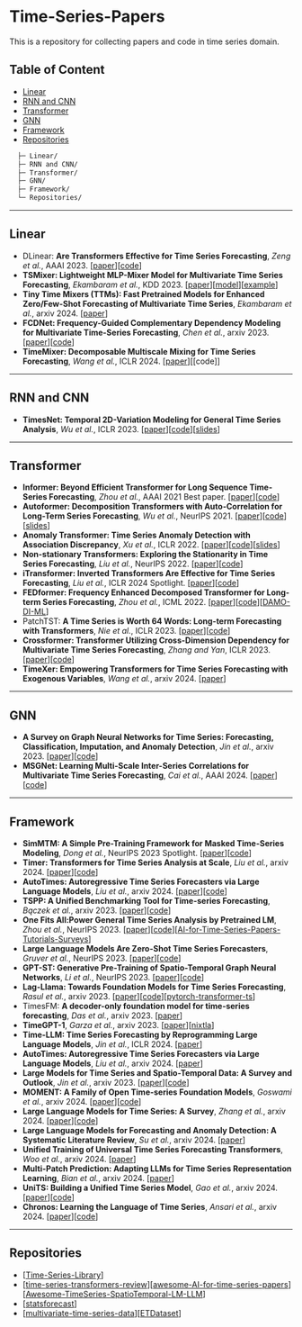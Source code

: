 # Time-Series-Papers
This is a repository for collecting papers and code in time series domain.

## Table of Content  

- [Linear](#linear)
- [RNN and CNN](#rnn-and-cnn)
- [Transformer](#transformer)
- [GNN](#gnn)
- [Framework](#framework)
- [Repositories](#repositories)

```bash
  ├─ Linear/  
  ├─ RNN and CNN/           
  ├─ Transformer/
  ├─ GNN/
  ├─ Framework/                
  └─ Repositories/         
```

---

## Linear

- DLinear: **Are Transformers Effective for Time Series Forecasting**, _Zeng et al._, AAAI 2023. \[[paper](https://arxiv.org/abs/2205.13504)\]\[[code](https://github.com/cure-lab/LTSF-Linear)\]
- **TSMixer: Lightweight MLP-Mixer Model for Multivariate Time Series Forecasting**, _Ekambaram et al._, KDD 2023. \[[paper](https://arxiv.org/abs/2306.09364)\]\[[model](https://huggingface.co/docs/transformers/main/en/model_doc/patchtsmixer)\]\[[example](https://github.com/ibm/tsfm#notebooks-links)\]
- **Tiny Time Mixers (TTMs): Fast Pretrained Models for Enhanced Zero/Few-Shot Forecasting of Multivariate Time Series**, _Ekambaram et al._, arxiv 2024. \[[paper](https://arxiv.org/abs/2401.03955)\]
- **FCDNet: Frequency-Guided Complementary Dependency Modeling for Multivariate Time-Series Forecasting**, _Chen et al._, arxiv 2023. \[[paper](https://arxiv.org/abs/2312.16450)\]\[[code](https://github.com/onceCWJ/FCDNet)\]
- **TimeMixer: Decomposable Multiscale Mixing for Time Series Forecasting**, _Wang et al._, ICLR 2024. \[[paper](https://openreview.net/forum?id=7oLshfEIC2)\]\[[code]\]

---

## RNN and CNN

- **TimesNet: Temporal 2D-Variation Modeling for General Time Series Analysis**, _Wu et al._, ICLR 2023. \[[paper](https://arxiv.org/abs/2210.02186)\]\[[code](https://github.com/thuml/TimesNet)\]\[[slides](https://wuhaixu2016.github.io/pdf/ICLR2023_TimesNet.pdf)\]

---

## Transformer

- **Informer: Beyond Efficient Transformer for Long Sequence Time-Series Forecasting**, _Zhou et al._, AAAI 2021 Best paper. \[[paper](https://arxiv.org/abs/2012.07436)\]\[[code](https://github.com/zhouhaoyi/Informer2020)\]
- **Autoformer: Decomposition Transformers with Auto-Correlation for Long-Term Series Forecasting**, _Wu et al._, NeurIPS 2021. \[[paper](https://arxiv.org/abs/2106.13008)\]\[[code](https://github.com/thuml/Autoformer)\]\[[slides](https://wuhaixu2016.github.io/pdf/NeurIPS2021_Autoformer.pdf)\]
- **Anomaly Transformer: Time Series Anomaly Detection with Association Discrepancy**, _Xu et al._, ICLR 2022. \[[paper](https://arxiv.org/abs/2110.02642)\]\[[code](https://github.com/thuml/Anomaly-Transformer)\]\[[slides](https://wuhaixu2016.github.io/pdf/ICLR2022_Anomaly.pdf)\]
- **Non-stationary Transformers: Exploring the Stationarity in Time Series Forecasting**, _Liu et al._, NeurIPS 2022. \[[paper](https://arxiv.org/abs/2205.14415)\]\[[code](https://github.com/thuml/Nonstationary_Transformers)\]
- **iTransformer: Inverted Transformers Are Effective for Time Series Forecasting**, _Liu et al._, ICLR 2024 Spotlight. \[[paper](https://arxiv.org/abs/2310.06625)\]\[[code](https://github.com/thuml/iTransformer)\]
- **FEDformer: Frequency Enhanced Decomposed Transformer for Long-term Series Forecasting**, _Zhou et al._, ICML 2022. \[[paper](https://arxiv.org/abs/2201.12740)\]\[[code](https://github.com/MAZiqing/FEDformer)\]\[[DAMO-DI-ML](https://github.com/DAMO-DI-ML)\]
- PatchTST: **A Time Series is Worth 64 Words: Long-term Forecasting with Transformers**, _Nie et al._, ICLR 2023. \[[paper](https://arxiv.org/abs/2211.14730)\]\[[code](https://github.com/yuqinie98/PatchTST)\]
- **Crossformer: Transformer Utilizing Cross-Dimension Dependency for Multivariate Time Series Forecasting**, _Zhang and Yan_, ICLR 2023.  \[[paper](https://openreview.net/forum?id=vSVLM2j9eie)\]\[[code](https://github.com/Thinklab-SJTU/Crossformer)\]
- **TimeXer: Empowering Transformers for Time Series Forecasting with Exogenous Variables**, _Wang et al._, arxiv 2024. \[[paper](https://arxiv.org/abs/2402.19072)\]

---

## GNN

- **A Survey on Graph Neural Networks for Time Series: Forecasting, Classification, Imputation, and Anomaly Detection**, _Jin et al._, arxiv 2023. \[[paper](https://arxiv.org/abs/2307.03759)\]\[[code](https://github.com/KimMeen/Awesome-GNN4TS)\]
- **MSGNet: Learning Multi-Scale Inter-Series Correlations for Multivariate Time Series Forecasting**, _Cai et al._, AAAI 2024. \[[paper](https://arxiv.org/abs/2401.00423)\]\[[code](https://github.com/YoZhibo/MSGNet)\]

---

## Framework

- **SimMTM: A Simple Pre-Training Framework for Masked Time-Series Modeling**, _Dong et al._, NeurIPS 2023 Spotlight. \[[paper](https://arxiv.org/abs/2302.00861)\]\[[code](https://github.com/thuml/SimMTM)\]
- **Timer: Transformers for Time Series Analysis at Scale**, _Liu et al._, arxiv 2024. \[[paper](https://arxiv.org/abs/2402.02368)\]\[[code](https://github.com/thuml/Timer)\]
- **AutoTimes: Autoregressive Time Series Forecasters via Large Language Models**, _Liu et al._, arxiv 2024. \[[paper](https://arxiv.org/abs/2402.02370)\]\[[code](https://github.com/thuml/AutoTimes)\]
- **TSPP: A Unified Benchmarking Tool for Time-series Forecasting**, _Bączek et al._, arxiv 2023. \[[paper](https://arxiv.org/abs/2312.17100)\]\[[code](https://github.com/NVIDIA/DeepLearningExamples/tree/master/Tools/PyTorch/TimeSeriesPredictionPlatform)\]
- **One Fits All:Power General Time Series Analysis by Pretrained LM**, _Zhou et al._, NeurIPS 2023. \[[paper](https://arxiv.org/abs/2302.11939)\]\[[code](https://github.com/DAMO-DI-ML/NeurIPS2023-One-Fits-All)\]\[[AI-for-Time-Series-Papers-Tutorials-Surveys](https://github.com/DAMO-DI-ML/AI-for-Time-Series-Papers-Tutorials-Surveys)\]
- **Large Language Models Are Zero-Shot Time Series Forecasters**, _Gruver et al._, NeurIPS 2023. \[[paper](https://arxiv.org/abs/2310.07820)\]\[[code](https://github.com/ngruver/llmtime)\]
- **GPT-ST: Generative Pre-Training of Spatio-Temporal Graph Neural Networks**, _Li et al._, NeurIPS 2023. \[[paper](https://arxiv.org/abs/2311.04245)\]\[[code](https://github.com/HKUDS/GPT-ST)\]
- **Lag-Llama: Towards Foundation Models for Time Series Forecasting**, _Rasul et al._, arxiv 2023. \[[paper](https://arxiv.org/abs/2310.08278)\]\[[code](https://github.com/time-series-foundation-models/lag-llama)\]\[[pytorch-transformer-ts](https://github.com/kashif/pytorch-transformer-ts)\]
- TimesFM: **A decoder-only foundation model for time-series forecasting**, _Das et al._, arxiv 2023. \[[paper](https://arxiv.org/abs/2310.10688)\]
- **TimeGPT-1**, _Garza et al._, arxiv 2023. \[[paper](https://arxiv.org/abs/2310.03589)\]\[[nixtla](https://github.com/Nixtla/nixtla)\]
- **Time-LLM: Time Series Forecasting by Reprogramming Large Language Models**, _Jin et al._, ICLR 2024. \[[paper](https://arxiv.org/abs/2310.01728)\]
- **AutoTimes: Autoregressive Time Series Forecasters via Large Language Models**, _Liu et al._, arxiv 2024. \[[paper](https://arxiv.org/abs/2402.02370)\]
- **Large Models for Time Series and Spatio-Temporal Data: A Survey and Outlook**, _Jin et al._, arxiv 2023. \[[paper](https://arxiv.org/abs/2310.10196)\]\[[code](https://github.com/qingsongedu/Awesome-TimeSeries-SpatioTemporal-LM-LLM)\]
- **MOMENT: A Family of Open Time-series Foundation Models**, _Goswami et al._, arxiv 2024. \[[paper](https://arxiv.org/abs/2402.03885)\]\[[code](https://anonymous.4open.science/r/BETT-773F/)\]
- **Large Language Models for Time Series: A Survey**, _Zhang et al._, arxiv 2024. \[[paper](https://arxiv.org/abs/2402.01801)\]\[[code](https://github.com/xiyuanzh/awesome-llm-time-series)\]
- **Large Language Models for Forecasting and Anomaly Detection: A Systematic Literature Review**, _Su et al._, arxiv 2024. \[[paper](https://arxiv.org/abs/2402.10350)\]
- **Unified Training of Universal Time Series Forecasting Transformers**, _Woo et al._, arxiv 2024. \[[paper](https://arxiv.org/abs/2402.02592)\]
- **Multi-Patch Prediction: Adapting LLMs for Time Series Representation Learning**, _Bian et al._, arxiv 2024. \[[paper](https://arxiv.org/abs/2402.04852)\]
- **UniTS: Building a Unified Time Series Model**, _Gao et al._, arxiv 2024. \[[paper](https://arxiv.org/abs/2403.00131)\]\[[code](https://github.com/mims-harvard/UniTS)\]
- **Chronos: Learning the Language of Time Series**, _Ansari et al._, arxiv 2024. \[[paper](https://arxiv.org/abs/2403.07815)\]\[[code](https://github.com/amazon-science/chronos-forecasting)\]


---

## Repositories

- \[[Time-Series-Library](https://github.com/thuml/Time-Series-Library)\]
- \[[time-series-transformers-review](https://github.com/qingsongedu/time-series-transformers-review)\]\[[awesome-AI-for-time-series-papers](https://github.com/qingsongedu/awesome-AI-for-time-series-papers)\]\[[Awesome-TimeSeries-SpatioTemporal-LM-LLM](https://github.com/qingsongedu/Awesome-TimeSeries-SpatioTemporal-LM-LLM)\]
- \[[statsforecast](https://github.com/Nixtla/statsforecast)\]
- \[[multivariate-time-series-data](https://github.com/laiguokun/multivariate-time-series-data)\]\[[ETDataset](https://github.com/zhouhaoyi/ETDataset)\]


